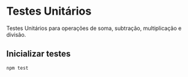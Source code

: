 # Testes Unitários

Testes Unitários para operações de soma, subtração, multiplicação e divisão.

## Inicializar testes
```
npm test
```

